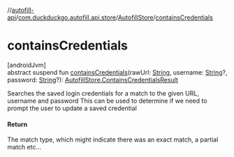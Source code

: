 //[autofill-api](../../../index.md)/[com.duckduckgo.autofill.api.store](../index.md)/[AutofillStore](index.md)/[containsCredentials](contains-credentials.md)

# containsCredentials

[androidJvm]\
abstract suspend fun [containsCredentials](contains-credentials.md)(rawUrl: [String](https://kotlinlang.org/api/latest/jvm/stdlib/kotlin/-string/index.html), username: [String](https://kotlinlang.org/api/latest/jvm/stdlib/kotlin/-string/index.html)?, password: [String](https://kotlinlang.org/api/latest/jvm/stdlib/kotlin/-string/index.html)?): [AutofillStore.ContainsCredentialsResult](-contains-credentials-result/index.md)

Searches the saved login credentials for a match to the given URL, username and password This can be used to determine if we need to prompt the user to update a saved credential

#### Return

The match type, which might indicate there was an exact match, a partial match etc...
